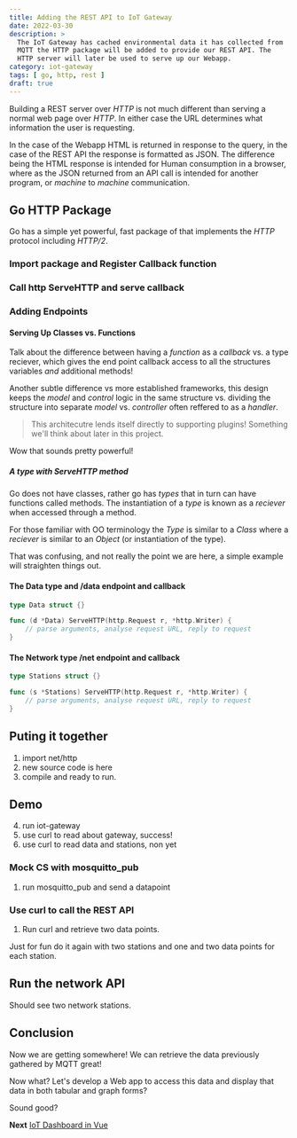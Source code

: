 ```yaml
---
title: Adding the REST API to IoT Gateway 
date: 2022-03-30
description: >
  The IoT Gateway has cached environmental data it has collected from
  MQTT the HTTP package will be added to provide our REST API. The
  HTTP server will later be used to serve up our Webapp. 
category: iot-gateway
tags: [ go, http, rest ]
draft: true
---
```


Building a REST server over _HTTP_ is not much different than serving
a normal web page over _HTTP_. In either case the URL determines what
information the user is requesting.

In the case of the Webapp HTML is returned in response to the query,
in the case of the REST API the response is formatted as
JSON. The difference being the HTML response is intended for Human
consumption in a browser, where as the JSON returned from an API call
is intended for another program, or _machine_ to _machine_
communication. 

## Go HTTP Package

Go has a simple yet powerful, fast package of that implements the
_HTTP_ protocol including _HTTP/2_. 

### Import package and Register Callback function

### Call http ServeHTTP and serve callback

### Adding Endpoints

#### Serving Up Classes vs. Functions

Talk about the difference between having a _function_ as a _callback_
vs. a type reciever, which gives the end point callback access to all
the structures variables _and_ additional methods!

Another subtle difference vs more established frameworks, this design
keeps the _model_ and _control_ logic in the same structure
vs. dividing the structure into separate _model_ vs. _controller_
often reffered to as a _handler_.

> This architecutre lends itself directly to supporting plugins!
> Something we'll think about later in this project.

Wow that sounds pretty powerful!

##### A type with ServeHTTP method

Go does not have classes, rather go has _types_ that in turn can have
functions called methods. The instantiation of a _type_ is known as a
_reciever_ when accessed through a method.

For those familiar with OO terminology the _Type_ is similar to a
_Class_ where a _reciever_ is similar to an _Object_ (or instantiation
of the type).  

That was confusing, and not really the point we are here, a simple
example will straighten things out.

#### The Data type and /data endpoint and callback

```go
type Data struct {}

func (d *Data) ServeHTTP(http.Request r, *http.Writer) {
    // parse arguments, analyse request URL, reply to request
}

```

#### The Network type /net endpoint and callback

```go
type Stations struct {}

func (s *Stations) ServeHTTP(http.Request r, *http.Writer) {
    // parse arguments, analyse request URL, reply to request
}

```

## Puting it together 

1. import net/http
2. new source code is here
3. compile and ready to run.

## Demo

4. run iot-gateway
5. use curl to read about gateway, success!
1. use curl to read data and stations, non yet

### Mock CS with mosquitto_pub

1. run mosquitto_pub and send a datapoint

### Use curl to call the REST API 

1. Run curl and retrieve two data points.

Just for fun do it again with two stations and one and two data points
for each station.

## Run the network API

Should see two network stations.

## Conclusion

Now we are getting somewhere! We can retrieve the data previously
gathered by MQTT great!

Now what? Let's develop a Web app to access this data and display that
data in both tabular and graph forms?

Sound good? 

**Next** [IoT Dashboard in Vue](/notes/iot-dashboard-vue)

